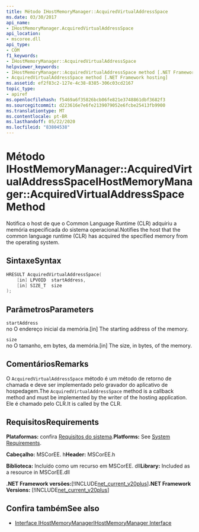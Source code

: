 ```yaml
---
title: Método IHostMemoryManager::AcquiredVirtualAddressSpace
ms.date: 03/30/2017
api_name:
- IHostMemoryManager.AcquiredVirtualAddressSpace
api_location:
- mscoree.dll
api_type:
- COM
f1_keywords:
- IHostMemoryManager::AcquiredVirtualAddressSpace
helpviewer_keywords:
- IHostMemoryManager::AcquiredVirtualAddressSpace method [.NET Framework hosting]
- AcquiredVirtualAddressSpace method [.NET Framework hosting]
ms.assetid: ef2f83c2-127e-4c38-8385-306c03cd2167
topic_type:
- apiref
ms.openlocfilehash: f5469a6f35826bcb06fe821e3748861dbf3682f3
ms.sourcegitcommit: d223616e7e6fe2139079052e6fcbe25413fb9900
ms.translationtype: MT
ms.contentlocale: pt-BR
ms.lasthandoff: 05/22/2020
ms.locfileid: "83804538"
---
```

# <a name="ihostmemorymanageracquiredvirtualaddressspace-method"></a><span data-ttu-id="19b9c-102">Método IHostMemoryManager::AcquiredVirtualAddressSpace</span><span class="sxs-lookup"><span data-stu-id="19b9c-102">IHostMemoryManager::AcquiredVirtualAddressSpace Method</span></span>
<span data-ttu-id="19b9c-103">Notifica o host de que o Common Language Runtime (CLR) adquiriu a memória especificada do sistema operacional.</span><span class="sxs-lookup"><span data-stu-id="19b9c-103">Notifies the host that the common language runtime (CLR) has acquired the specified memory from the operating system.</span></span>  
  
## <a name="syntax"></a><span data-ttu-id="19b9c-104">Sintaxe</span><span class="sxs-lookup"><span data-stu-id="19b9c-104">Syntax</span></span>  
  
```cpp  
HRESULT AcquiredVirtualAddressSpace(  
    [in] LPVOID  startAddress,  
    [in] SIZE_T  size  
);  
```  
  
## <a name="parameters"></a><span data-ttu-id="19b9c-105">Parâmetros</span><span class="sxs-lookup"><span data-stu-id="19b9c-105">Parameters</span></span>  
 `startAddress`  
 <span data-ttu-id="19b9c-106">no O endereço inicial da memória.</span><span class="sxs-lookup"><span data-stu-id="19b9c-106">[in] The starting address of the memory.</span></span>  
  
 `size`  
 <span data-ttu-id="19b9c-107">no O tamanho, em bytes, da memória.</span><span class="sxs-lookup"><span data-stu-id="19b9c-107">[in] The size, in bytes, of the memory.</span></span>  
  
## <a name="remarks"></a><span data-ttu-id="19b9c-108">Comentários</span><span class="sxs-lookup"><span data-stu-id="19b9c-108">Remarks</span></span>  
 <span data-ttu-id="19b9c-109">O `AcquiredVirtualAddressSpace` método é um método de retorno de chamada e deve ser implementado pelo gravador do aplicativo de hospedagem.</span><span class="sxs-lookup"><span data-stu-id="19b9c-109">The `AcquiredVirtualAddressSpace` method is a callback method and must be implemented by the writer of the hosting application.</span></span> <span data-ttu-id="19b9c-110">Ele é chamado pelo CLR.</span><span class="sxs-lookup"><span data-stu-id="19b9c-110">It is called by the CLR.</span></span>  
  
## <a name="requirements"></a><span data-ttu-id="19b9c-111">Requisitos</span><span class="sxs-lookup"><span data-stu-id="19b9c-111">Requirements</span></span>  
 <span data-ttu-id="19b9c-112">**Plataformas:** confira [Requisitos do sistema](../../get-started/system-requirements.md).</span><span class="sxs-lookup"><span data-stu-id="19b9c-112">**Platforms:** See [System Requirements](../../get-started/system-requirements.md).</span></span>  
  
 <span data-ttu-id="19b9c-113">**Cabeçalho:** MSCorEE. h</span><span class="sxs-lookup"><span data-stu-id="19b9c-113">**Header:** MSCorEE.h</span></span>  
  
 <span data-ttu-id="19b9c-114">**Biblioteca:** Incluído como um recurso em MSCorEE. dll</span><span class="sxs-lookup"><span data-stu-id="19b9c-114">**Library:** Included as a resource in MSCorEE.dll</span></span>  
  
 <span data-ttu-id="19b9c-115">**.NET Framework versões:**[!INCLUDE[net_current_v20plus](../../../../includes/net-current-v20plus-md.md)]</span><span class="sxs-lookup"><span data-stu-id="19b9c-115">**.NET Framework Versions:** [!INCLUDE[net_current_v20plus](../../../../includes/net-current-v20plus-md.md)]</span></span>  
  
## <a name="see-also"></a><span data-ttu-id="19b9c-116">Confira também</span><span class="sxs-lookup"><span data-stu-id="19b9c-116">See also</span></span>

- [<span data-ttu-id="19b9c-117">Interface IHostMemoryManager</span><span class="sxs-lookup"><span data-stu-id="19b9c-117">IHostMemoryManager Interface</span></span>](ihostmemorymanager-interface.md)
